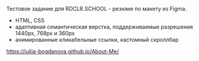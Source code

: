 Тестовое задание для RDCLR.SCHOOL - резюме по макету из Figma.  
- HTML, CSS  
- адаптивная семантическая верстка, поддерживаемые разрешения 1440px, 768px и 360px 
- анимированные кликабельные ссылки, кастомный скроллбар

https://iuliia-bogdanova.github.io/About-Me/
